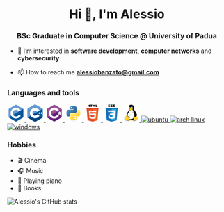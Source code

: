 <h1 align="center">Hi 👋, I'm Alessio</h1>
<h3 align="center">BSc Graduate in Computer Science @ University of Padua</h3>

- 🔎 I’m interested in **software development**, **computer networks** and **cybersecurity**

- 📫 How to reach me **alessiobanzato@gmail.com**

<h3 align="left">Languages and tools</h3>
<p align="center">

<a href="https://www.cprogramming.com/" target="_blank" rel="noreferrer"> <img src="https://raw.githubusercontent.com/devicons/devicon/master/icons/c/c-original.svg" alt="c" width="40" height="40"/> </a> 
<a href="https://www.w3schools.com/cpp/" target="_blank" rel="noreferrer"> <img src="https://raw.githubusercontent.com/devicons/devicon/master/icons/cplusplus/cplusplus-original.svg" alt="cplusplus" width="40" height="40"/> </a>
<a href="https://www.w3schools.com/cs/" target="_blank" rel="noreferrer"> <img src="https://raw.githubusercontent.com/devicons/devicon/master/icons/csharp/csharp-original.svg" alt="csharp" width="40" height="40"/> </a>
<a href="https://www.python.org" target="_blank" rel="noreferrer"> <img src="https://raw.githubusercontent.com/devicons/devicon/master/icons/python/python-original.svg" alt="python" width="40" height="40"/> </a>
<a href="https://www.w3.org/html/" target="_blank" rel="noreferrer"> <img src="https://raw.githubusercontent.com/devicons/devicon/master/icons/html5/html5-original-wordmark.svg" alt="html5" width="40" height="40"/> </a>
<a href="https://www.w3schools.com/css/" target="_blank" rel="noreferrer"> <img src="https://raw.githubusercontent.com/devicons/devicon/master/icons/css3/css3-original-wordmark.svg" alt="css3" width="40" height="40"/> </a>
<a href="https://www.linux.org/" target="_blank" rel="noreferrer"> <img src="https://raw.githubusercontent.com/devicons/devicon/master/icons/linux/linux-original.svg" alt="linux" width="40" height="40"/> </a>
<a href="https://ubuntu.com/" target="_blank" rel="noreferrer"> <img src="https://upload.wikimedia.org/wikipedia/commons/a/ab/Logo-ubuntu_cof-orange-hex.svg" alt="ubuntu" width="40" height="40"/> </a>
<a href="https://archlinux.org/" target="_blank" rel="noreferrer"> <img src="https://icons.iconarchive.com/icons/papirus-team/papirus-apps/256/distributor-logo-archlinux-icon.png" alt="arch linux" width="40" height="40"/> </a>
<a href="https://www.microsoft.com/en-us/windows/?r=1" target="_blank" rel="noreferrer"> <img src="https://upload.wikimedia.org/wikipedia/commons/8/87/Windows_logo_-_2021.svg" alt="windows" width="40" height="40"/> </a>
</p>

<h3 align="left">Hobbies</h3>
<ul>
  <li>🎬 Cinema</li>
  <li>🎧 Music</li>
  <li>🎹 Playing piano</li>
  <li>📕 Books</li>
</ul>

![Alessio's GitHub stats](https://github-readme-stats.vercel.app/api?username=alessiobanzato&show_icons=true&theme=tokyonight&locale=en&count_private=true&include_all_commits=true&cache_seconds=1800)
